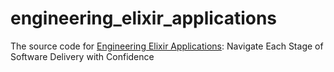 # engineering_elixir_applications
The source code for [Engineering Elixir Applications](https://pragprog.com/titles/beamops/engineering-elixir-applications/): Navigate Each Stage of Software Delivery with Confidence
